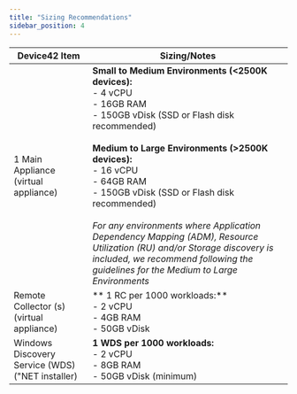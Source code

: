 ```yaml
---
title: "Sizing Recommendations"
sidebar_position: 4
---
```


| Device42 Item                                    | Sizing/Notes                                                                                                                                                                                                                                                                                                                                                                                                                                         |
|--------------------------------------------------|------------------------------------------------------------------------------------------------------------------------------------------------------------------------------------------------------------------------------------------------------------------------------------------------------------------------------------------------------------------------------------------------------------------------------------------------------|
| 1 Main Appliance  (virtual appliance)            | **Small to Medium Environments (<2500K devices):**  <br/> - 4 vCPU <br/> - 16GB RAM <br/> - 150GB vDisk (SSD or Flash disk recommended)<br/><br/>  **Medium to Large Environments (>2500K devices):** <br/>- 16 vCPU <br/>- 64GB RAM <br/>- 150GB vDisk (SSD or Flash disk recommended)<br/><br/>  *For any environments where Application Dependency Mapping (ADM), Resource Utilization (RU) and/or Storage discovery is included, we recommend following the guidelines for the Medium to Large Environments*    |
| Remote Collector (s) (virtual appliance)         | ** 1 RC per 1000 workloads:** <br/>- 2 vCPU <br/>- 4GB RAM <br/>- 50GB vDisk                                                                                                                                                                                                                                                                                                                                                                        |
| Windows Discovery Service (WDS) ("NET installer) | **1 WDS per 1000 workloads:**  <br/> - 2 vCPU <br/> - 8GB RAM <br/> - 50GB vDisk (minimum)                                                                                                                                                                                                                                                                                                                                                          |

